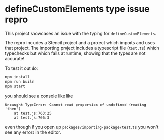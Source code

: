 # defineCustomElements type issue repro

This project showcases an issue with the typing for `defineCustomElements`.

The repro includes a Stencil project and a project which imports and uses that
project. The importing project includes a typescript file (`test.ts`) which typechecks
but which fails at runtime, showing that the types are not accurate!

To test it out do:

```sh
npm install
npm run build
npm start
```

you should see a console like like 

```
Uncaught TypeError: Cannot read properties of undefined (reading 'then')
    at test.js:763:25
    at test.js:766:3
```

even though if you open up `packages/importing-package/test.ts` you won't see
any errors in the editor.
